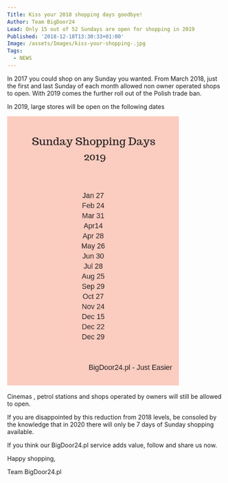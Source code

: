 ```yaml
---
Title: Kiss your 2018 shopping days goodbye!
Author: Team BigDoor24
Lead: Only 15 out of 52 Sundays are open for shopping in 2019
Published: '2018-12-18T13:30:33+01:00'
Image: /assets/Images/kiss-your-shopping-.jpg
Tags:
  - NEWS
---
```



In 2017 you could shop on any Sunday you wanted. From March 2018, just the first and last Sunday of each month allowed non owner operated shops to open. With 2019 comes the further roll out of the Polish trade ban.

In 2019, large stores will be open on the following dates

![null](/assets/Images/shopping-days-2019.jpg)

Cinemas , petrol stations and shops operated by owners will still be allowed to open.

If you are disappointed by this reduction from 2018 levels, be consoled by the knowledge that in 2020 there will only be 7 days of Sunday shopping available.

If you think our BigDoor24.pl service adds value, follow and share us now.



<div class="sharethis-inline-share-buttons"></div>



Happy shopping,

Team BigDoor24.pl
